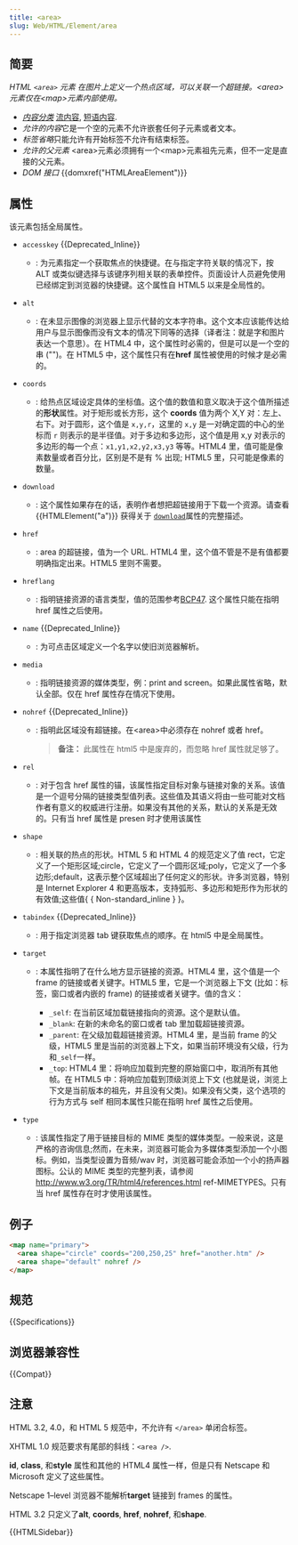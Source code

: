 ```yaml
---
title: <area>
slug: Web/HTML/Element/area
---
```


## 简要

_HTML `<area>` 元素 在图片上定义一个热点区域，可以关联一个超链接。\<area>元素仅在\<map>元素内部使用。_

- _[内容分类](/zh-CN/docs/HTML/Content_categories)_ [流内容](/zh-CN/docs/HTML/Content_categories#Flow_content), [短语内容](/zh-CN/docs/HTML/Content_categories#Phrasing_content).
- *允许的内容*它是一个空的元素不允许嵌套任何子元素或者文本。
- *标签省略*只能允许有开始标签不允许有结束标签。
- _允许的父元素_ \<area>元素必须拥有一个\<map>元素祖先元素，但不一定是直接的父元素。
- _DOM 接口_ {{domxref("HTMLAreaElement")}}

## 属性

该元素包括全局属性。

- `accesskey` {{Deprecated_Inline}}
  - : 为元素指定一个获取焦点的快捷键。在与指定字符关联的情况下，按 ALT 或类似键选择与该键序列相关联的表单控件。页面设计人员避免使用已经绑定到浏览器的快捷键。这个属性自 HTML5 以来是全局性的。
- `alt`
  - : 在未显示图像的浏览器上显示代替的文本字符串。这个文本应该能传达给用户与显示图像而没有文本的情况下同等的选择（译者注：就是字和图片表达一个意思）。在 HTML4 中，这个属性时必需的，但是可以是一个空的串 ("")。在 HTML5 中，这个属性只有在**href** 属性被使用的时候才是必需的。
- `coords`
  - : 给热点区域设定具体的坐标值。这个值的数值和意义取决于这个值所描述的**形状**属性。对于矩形或长方形，这个 **coords** 值为两个 X,Y 对：左上、右下。对于圆形，这个值是 `x,y,r`，这里的 `x,y` 是一对确定圆的中心的坐标而 `r` 则表示的是半径值。对于多边和多边形，这个值是用 x,y 对表示的多边形的每一个点：`x1,y1,x2,y2,x3,y3` 等等。HTML4 里，值可能是像素数量或者百分比，区别是不是有 % 出现; HTML5 里，只可能是像素的数量。
- `download`
  - : 这个属性如果存在的话，表明作者想把超链接用于下载一个资源。请查看{{HTMLElement("a")}} 获得关于 [`download`](/zh-CN/docs/Web/HTML/Element/a#download)属性的完整描述。
- `href`
  - : area 的超链接，值为一个 URL. HTML4 里，这个值不管是不是有值都要明确指定出来。HTML5 里则不需要。
- `hreflang`
  - : 指明链接资源的语言类型，值的范围参考[BCP47](http://www.ietf.org/rfc/bcp/bcp47.txt). 这个属性只能在指明 href 属性之后使用。
- `name` {{Deprecated_Inline}}
  - : 为可点击区域定义一个名字以使旧浏览器解析。
- `media`
  - : 指明链接资源的媒体类型，例：print and screen。如果此属性省略，默认全部。仅在 href 属性存在情况下使用。
- `nohref` {{Deprecated_Inline}}

  - : 指明此区域没有超链接。在\<area>中必须存在 nohref 或者 href。

    > **备注：** 此属性在 html5 中是废弃的，而忽略 href 属性就足够了。

- `rel`
  - : 对于包含 href 属性的锚，该属性指定目标对象与链接对象的关系。该值是一个逗号分隔的链接类型值列表。这些值及其语义将由一些可能对文档作者有意义的权威进行注册。如果没有其他的关系，默认的关系是无效的。只有当 href 属性是 presen 时才使用该属性
- `shape`
  - : 相关联的热点的形状。HTML 5 和 HTML 4 的规范定义了值 rect，它定义了一个矩形区域;circle，它定义了一个圆形区域;poly，它定义了一个多边形;default，这表示整个区域超出了任何定义的形状。许多浏览器，特别是 Internet Explorer 4 和更高版本，支持弧形、多边形和矩形作为形状的有效值;这些值{ { Non-standard_inline } }。
- `tabindex` {{Deprecated_Inline}}
  - : 用于指定浏览器 tab 键获取焦点的顺序。在 html5 中是全局属性。
- `target`

  - : 本属性指明了在什么地方显示链接的资源。HTML4 里，这个值是一个 frame 的链接或者关键字。HTML5 里，它是一个浏览器上下文 (比如：标签，窗口或者内嵌的 frame) 的链接或者关键字。值的含义：

    - `_self`: 在当前区域加载链接指向的资源。这个是默认值。
    - `_blank`: 在新的未命名的窗口或者 tab 里加载超链接资源。
    - `_parent`: 在父级加载超链接资源。HTML4 里，是当前 frame 的父级，HTML5 里是当前的浏览器上下文，如果当前环境没有父级，行为和`_self`一样。
    - `_top`: HTML4 里：将响应加载到完整的原始窗口中，取消所有其他帧。在 HTML5 中：将响应加载到顶级浏览上下文 (也就是说，浏览上下文是当前版本的祖先，并且没有父类)。如果没有父类，这个选项的行为方式与 self 相同本属性只能在指明 href 属性之后使用。

- `type`
  - : 该属性指定了用于链接目标的 MIME 类型的媒体类型。一般来说，这是严格的咨询信息;然而，在未来，浏览器可能会为多媒体类型添加一个小图标。例如，当类型设置为音频/wav 时，浏览器可能会添加一个小的扬声器图标。公认的 MIME 类型的完整列表，请参阅 <http://www.w3.org/TR/html4/references.html> ref-MIMETYPES。只有当 href 属性存在时才使用该属性。

## 例子

```html
<map name="primary">
  <area shape="circle" coords="200,250,25" href="another.htm" />
  <area shape="default" nohref />
</map>
```

## 规范

{{Specifications}}

## 浏览器兼容性

{{Compat}}

## 注意

HTML 3.2, 4.0，和 HTML 5 规范中，不允许有 `</area>` 单闭合标签。

XHTML 1.0 规范要求有尾部的斜线：`<area />`.

**id**, **class**, 和**style** 属性和其他的 HTML4 属性一样，但是只有 Netscape 和 Microsoft 定义了这些属性。

Netscape 1–level 浏览器不能解析**target** 链接到 frames 的属性。

HTML 3.2 只定义了**alt**, **coords**, **href**, **nohref**, 和**shape**.

{{HTMLSidebar}}
